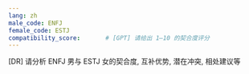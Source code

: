 ```yaml
---
lang: zh
male_code: ENFJ
female_code: ESTJ
compatibility_score:       # [GPT] 请给出 1–10 的契合度评分
---
```


[DR] 请分析 ENFJ 男与 ESTJ 女的契合度, 互补优势, 潜在冲突, 相处建议等


